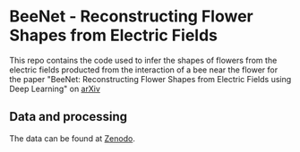 # BeeNet - Reconstructing Flower Shapes from Electric Fields

This repo contains the code used to infer the shapes of flowers from the electric fields producted from the interaction of a bee near the flower for the paper "BeeNet: Reconstructing Flower Shapes from Electric Fields using Deep Learning" on [arXiv]

## Data and processing

The data can be found at [Zenodo]. 

[arXiv]: https://doi.org/10.48550/arXiv.2508.11724
[Zenodo]: https://zenodo.org/records/16879470
